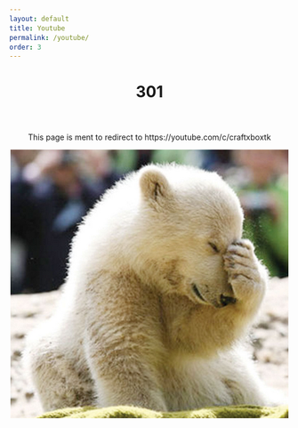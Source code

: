 ```yaml
---
layout: default
title: Youtube
permalink: /youtube/
order: 3
---
```


<header class="post-header">
  <h1 style="text-align: center" class="post-title">301</h1>
</header>
<p style="text-align: center">This page is ment to redirect to https://youtube.com/c/craftxboxtk</p>
<img style="display: block; margin-left: auto; margin-right: auto" src="/images/bear.png" alt="*Facepalm*">
